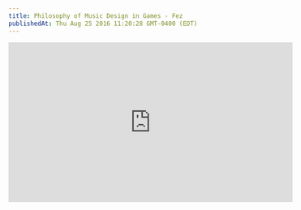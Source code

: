 ```yaml
---
title: Philosophy of Music Design in Games - Fez
publishedAt: Thu Aug 25 2016 11:20:28 GMT-0400 (EDT)
---
```


<iframe width="560" height="315" src="https://www.youtube.com/embed/Pl86ND_c5Og" frameborder="0" allowfullscreen></iframe>
